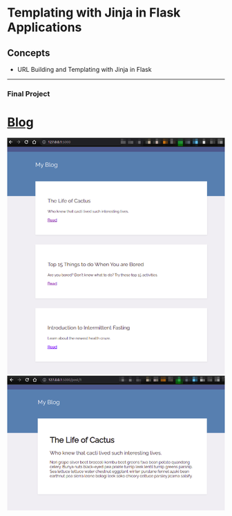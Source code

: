 # Templating with Jinja in Flask Applications

## Concepts
- URL Building and Templating with Jinja in Flask

---
### Final Project

# [Blog](final/blog)

![Blog](blog_1.png)
![Blog](blog_2.png)
